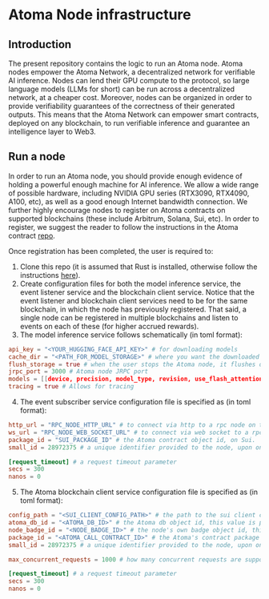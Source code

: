 # Atoma Node infrastructure

## Introduction

The present repository contains the logic to run an Atoma node. Atoma nodes empower the Atoma Network, a decentralized network
for verifiable AI inference. Nodes can lend their GPU compute to the protocol, so large language models (LLMs for short) can be
run across a decentralized network, at a cheaper cost. Moreover, nodes can be organized in order to provide verifiability guarantees
of the correctness of their generated outputs. This means that the Atoma Network can empower smart contracts, deployed on any blockchain,
to run verifiable inference and guarantee an intelligence layer to Web3. 

## Run a node

In order to run an Atoma node, you should provide enough evidence of holding a powerful enough machine for AI inference. We
allow a wide range of possible hardware, including NVIDIA GPU series (RTX3090, RTX4090, A100, etc), as well as a good enough
Internet bandwidth connection. We further highly encourage nodes to register on Atoma contracts on supported blockchains
(these include Arbitrum, Solana, Sui, etc). In order to register, we suggest the reader to follow the instructions in the
Atoma contract [repo](https://github.com/atoma-network/atoma-contracts).

Once registration has been completed, the user is required to:

1. Clone this repo (it is assumed that Rust is installed, otherwise follow the instructions [here](https://www.rust-lang.org/tools/install)).
2. Create configuration files for both the model inference service, the event listener service and the blockchain client service. Notice
that the event listener and blockchain client services need to be for the same blockchain, in which the node has previously registered. That said, a single node can be registered in multiple blockchains and listen to events on each of these (for higher accrued rewards).
3. The model inference service follows schematically (in toml format):

```toml
api_key = "<YOUR_HUGGING_FACE_API_KEY>" # for downloading models
cache_dir = "<PATH_FOR_MODEL_STORAGE>" # where you want the downloaded models to be stored
flush_storage = true # when the user stops the Atoma node, it flushes or not the downloaded models
jrpc_port = 3000 # Atoma node JRPC port
models = [[device, precision, model_type, revision, use_flash_attention], ...] # Specifications for each model the user wants to operate, as an Atoma Node
tracing = true # Allows for tracing
```
4. The event subscriber service configuration file is specified as (in toml format):

```toml
http_url = "RPC_NODE_HTTP_URL" # to connect via http to a rpc node on the blockchain
ws_url = "RPC_NODE_WEB_SOCKET_URL" # to connect via web socket to a rpc node on the blockchain, relevant for listening to events
package_id = "SUI_PACKAGE_ID" # the Atoma contract object id, on Sui.
small_id = 28972375 # a unique identifier provided to the node, upon on-chain registration

[request_timeout] # a request timeout parameter
secs = 300
nanos = 0
```

5. The Atoma blockchain client service configuration file is specified as (in toml format):

```toml
config_path = "<SUI_CLIENT_CONFIG_PATH>" # the path to the sui client configuration path (for connecting the user's wallet)
atoma_db_id = "<ATOMA_DB_ID>" # the Atoma db object id, this value is publicly available (see below)
node_badge_id = "<NODE_BADGE_ID>" # the node's own badge object id, this value is provided to the node upon registration
package_id = "<ATOMA_CALL_CONTRACT_ID>" # the Atoma's contract package id, this value is publicly available (see below)
small_id = 28972375 # a unique identifier provided to the node, upon on-chain registration (same as above)

max_concurrent_requests = 1000 # how many concurrent requests are supported by the Sui's client service

[request_timeout] # a request timeout parameter
secs = 300
nanos = 0

```